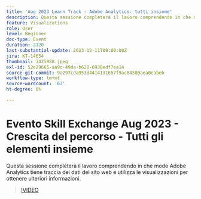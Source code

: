 ```yaml
---
title: 'Aug 2023 Learn Track - Adobe Analytics: tutti insieme'
description: Questa sessione completerà il lavoro comprendendo in che modo Adobe Analytics tiene traccia dei dati del sito web e utilizza le visualizzazioni per ottenere ulteriori informazioni.
feature: Visualizations
role: User
level: Beginner
doc-type: Event
duration: 2120
last-substantial-update: 2023-12-11T00:00:00Z
jira: KT-14654
thumbnail: 3425988.jpeg
exl-id: 52e29665-aa9c-49da-b620-6938edf7ea14
source-git-commit: 9a297cda953d4414131657f9ac84580aea0eabeb
workflow-type: tm+mt
source-wordcount: '63'
ht-degree: 0%

---
```


# Evento Skill Exchange Aug 2023 - Crescita del percorso - Tutti gli elementi insieme

Questa sessione completerà il lavoro comprendendo in che modo Adobe Analytics tiene traccia dei dati del sito web e utilizza le visualizzazioni per ottenere ulteriori informazioni.

>[!VIDEO](https://video.tv.adobe.com/v/3456728/?learn=on&captions=ita)

